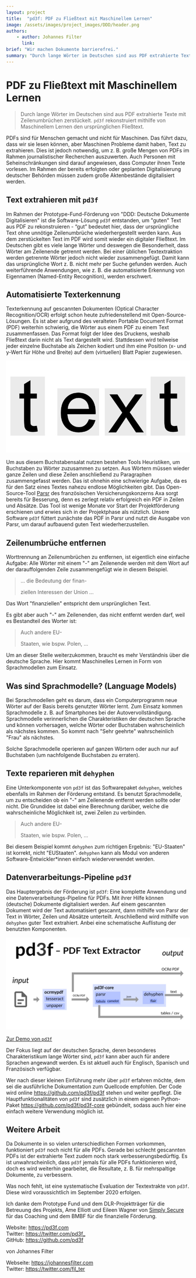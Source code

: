 ```yaml
---
layout: project
title:  "pd3f: PDF zu Fließtext mit Maschinellem Lernen"
image: /assets/images/project_images/DDD/header.png
authors:
    - author: Johannes Filter
      link:
brief: "Wir machen Dokumente barrierefrei."
summary: "Durch lange Wörter im Deutschen sind aus PDF extrahierte Texte mit Zeilenumbrüchen zerstückelt. `pd3f` rekonsturiert mithilfe von Maschinellem Lernen den ursprünglichen Fließtext."
---
```


# PDF zu Fließtext mit Maschinellem Lernen

> Durch lange Wörter im Deutschen sind aus PDF extrahierte Texte mit Zeilenumbrüchen zerstückelt.
> `pd3f` rekonstruiert mithilfe von Maschinellem Lernen den ursprünglichen Fließtext.

PDFs sind für Menschen gemacht und nicht für Maschinen.
Das führt dazu, dass wir sie lesen können, aber Maschinen Probleme damit haben, Text zu extrahieren.
Dies ist jedoch notwendig, um z. B. große Mengen von PDFs im Rahmen journalistischer Recherchen auszuwerten.
Auch Personen mit Seheinschränkungen sind darauf angewiesen, dass Computer ihnen Texte vorlesen.
Im Rahmen der bereits erfolgten oder geplanten Digitalisierung deutscher Behörden müssen zudem große Aktenbestände digitalisiert werden.

## Text extrahieren mit `pd3f`

Im Rahmen der Prototype-Fund-Förderung von "DDD: Deutsche Dokumente Digitalisieren" ist die Software-Lösung `pd3f` entstanden, um "guten" Text aus PDF zu rekonstruieren - 
“gut” bedeutet hier, dass der ursprüngliche Text ohne unnötige Zeilenumbrüche wiederhergestellt werden kann.
Aus dem zerstückelten Text im PDF wird somit wieder ein digitaler Fließtext.
Im Deutschen gibt es viele lange Wörter und deswegen die Besonderheit, dass Wörter am Zeilenende getrennt werden.
Bei einer üblichen Textextraktion werden getrennte Wörter jedoch nicht wieder zusammengefügt.
Damit kann das ursprüngliche Wort z. B. nicht mehr per Suche gefunden werden.
Auch weiterführende Anwendungen, wie z. B. die automatisierte Erkennung von Eigennamen (Named-Entity Recognition), werden erschwert.

## Automatisierte Texterkennung

Texterkennung auf gescannten Dokumenten (Optical Character Recognition/OCR) erfolgt schon heute zufriedenstellend mit Open-Source-Lösungen.
Es ist aber aufgrund des veralteten Portable Document Format (PDF) weiterhin schwierig, die Wörter aus einem PDF zu einem Text zusammenfassen.
Das Format folgt der Idee des Druckens, weshalb Fließtext darin nicht als Text dargestellt wird. 
Stattdessen wird teilweise jeder einzelne Buchstabe als Zeichen kodiert und ihm eine Position (x- und y-Wert für Höhe und Breite) auf dem (virtuellen) Blatt Papier zugewiesen.

![pdf_buchstaben.jpg](/assets/images/project_images/DDD/pdf_buchstaben.jpg)

Um aus diesem Buchstabensalat nutzen bestehen Tools Heuristiken, um Buchstaben zu Wörter zuzusammen zu setzen.
Aus Wörtern müssen wieder ganze Zeilen und diese Zeilen anschließend zu Paragraphen zusammengefasst werden.
Das ist ohnehin eine schwierige Aufgabe, da es für den Satz eines Textes nahezu endlose Möglichkeiten gibt.
Das Open-Source-Tool [Parsr](https://github.com/axa-group/Parsr) des französischen Versicherungskonzerns Axa sorgt bereits für Besserung, denn es zerlegt relativ erfolgreich ein PDF in Zeilen und Absätze.
Das Tool ist wenige Monate vor Start der Projektförderung erschienen und erwies sich in der Projektphase als nützlich.
Unsere Software `pd3f` füttert zunächste das PDF in Parsr und nutzt die Ausgabe von Parsr, um darauf aufbauend guten Text wiederherzustellen.

## Zeilenumbrüche entfernen

Worttrennung an Zeilenumbrüchen zu entfernen, ist eigentlich eine einfache Aufgabe: Alle Wörter mit einem "-" am Zeilenende werden mit dem Wort auf der darauffolgenden Zeile zusammengefügt wie in diesem Beispiel.

> ... die Bedeutung der finan-
>
> ziellen Interessen der Union ...

Das Wort "finanziellen" entspricht dem ursprünglichen Text.

Es gibt aber auch "-" am Zeilenenden, das nicht entfernt werden darf, weil es Bestandteil des Worter ist:

> Auch andere EU-
>
> Staaten, wie bspw. Polen, ...

Um an dieser Stelle weiterzukommen, braucht es mehr Verständnis über die deutsche Sprache.
Hier kommt Maschinelles Lernen in Form von Sprachmodellen zum Einsatz.

## Was sind Sprachmodelle? (Language Models)

Bei Sprachmodellen geht es darum, dass ein Computerprogramm neue Wörter auf der Basis bereits genutzter Wörter lernt.
Zum Einsatz kommen Sprachmodelle z. B. auf Smartphones bei der Autovervollständigung.
Sprachmodelle verinnerlichen die Charakteristiken der deutschen Sprache und können vorhersagen, welche Wörter oder Buchstaben wahrscheinlich als nächstes kommen.
So kommt nach "Sehr geehrte" wahrscheinlich "Frau" als nächstes.

Solche Sprachmodelle operieren auf ganzen Wörtern oder auch nur auf Buchstaben (um nachfolgende Buchstaben zu erraten).

## Texte reparieren mit `dehyphen`

Eine Unterkomponente von `pd3f` ist das Softwarepaket `dehyphen`, welches ebenfalls im Rahmen der Förderung entstand.
Es benutzt Sprachmodelle, um zu entscheiden ob ein "-" am Zeilenende entfernt werden sollte oder nicht.
Die Grundidee ist dabei eine Berechnung darüber, welche die wahrscheinliche Möglichkeit ist, zwei Zeilen zu verbinden.

> Auch andere EU-
>
> Staaten, wie bspw. Polen, ...

Bei diesem Beispiel kommt `dehyphen` zum richtigen Ergebnis: "EU-Staaten" ist korrekt, nicht "EUStaaten".
`dehyphen` kann als Modul von anderen Software-Entwickler\*innen einfach wiederverwendet werden.

## Datenverarbeitungs-Pipeline `pd3f`

Das Hauptergebnis der Förderung ist `pd3f`: Eine komplette Anwendung und eine Datenverarbeitungs-Pipeline für PDFs.
Mit ihrer Hilfe können (deutsche) Dokumente digitalisiert werden.
Auf einem gescannten Dokument wird der Text automatisiert gescannt, dann mithilfe von Parsr der Text in Wörter, Zeilen und Absätze unterteilt.
Anschließend wird mithilfe von `dehyphen` guter Text extrahiert.
Anbei eine schematische Auflistung der benutzten Komponenten.

![flow.jpg](/assets/images/project_images/DDD/flow.jpg)

[Zur Demo von `pd3f`](https://demo.pd3f.com)

Der Fokus liegt auf der deutschen Sprache, deren besonderes Charakteristikum lange Wörter sind, `pd3f` kann aber auch für andere Sprachen angewandt werden.
Es ist aktuell auch für Englisch, Spanisch und Französisch verfügbar.

Wer nach dieser kleinen Einführung mehr über `pd3f` erfahren möchte, dem sei die ausführliche Dokumentation zum Quellcode empfohlen.
Der Code wird online <https://github.com/pd3f/pd3f> stehen und weiter gepflegt.
Die Hauptfunktionalitäten von `pd3f` sind zusätzlich in einem eigenen Python-Paket <https://github.com/pd3f/pd3f-core> gebündelt, sodass auch hier eine einfach weitere Verwendung möglich ist.

## Weitere Arbeit

Da Dokumente in so vielen unterschiedlichen Formen vorkommen, funktioniert `pd3f` noch nicht für alle PDFs.
Gerade bei schlecht gescannten PDFs ist der extrahierte Text zudem noch stark verbesserungsbedürftig.
Es ist unwahrscheinlich, dass `pd3f` jemals für alle PDFs funktionieren wird, doch es wird weiterhin gearbeitet, die Resultate, z. B. für mehrspaltige Dokumente, zu verbessern.

Was noch fehlt, ist eine systematische Evaluation der Textextrakte von `pd3f`.
Diese wird voraussichtlich im September 2020 erfolgen.

Ich danke dem Prototype Fund und dem DLR-Projektträger für die Betreuung des Projekts, Ame Elliott und Eileen Wagner von [Simply Secure](https://simplysecure.org/) für das Coaching und dem BMBF für die finanzielle Förderung.

Website: <https://pd3f.com>  
Twitter: <https://twitter.com/pd3f_>  
GitHub: <https://github.com/pd3f>

von Johannes Filter

Webseite: <https://johannesfilter.com>  
Twitter: <https://twitter.com/fil_ter>

